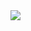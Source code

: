 <img src="https://github-readme-stats.vercel.app/api/?username=gbbgalvao&amp;show_icons=true&amp;title_color=fff&amp;icon_color=79ff97&amp;text_color=9f9f9f&amp;bg_color=0c0c0c" style="max-width: 100%;">

<!--
**gbbgalvao/gbbgalvao** is a ✨ _special_ ✨ repository because its `README.md` (this file) appears on your GitHub profile.

Here are some ideas to get you started:

- 🔭 I’m currently working on ...
- 🌱 I’m currently learning ...
- 👯 I’m looking to collaborate on ...
- 🤔 I’m looking for help with ...
- 💬 Ask me about ...
- 📫 How to reach me: ...
- 😄 Pronouns: ...
- ⚡ Fun fact: ...
-->
